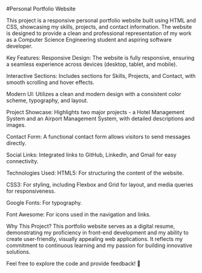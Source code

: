 #Personal Portfolio Website

This project is a responsive personal portfolio website built using HTML and CSS, showcasing my skills, projects, and contact information. The website is designed to provide a clean and professional representation of my work as a Computer Science Engineering student and aspiring software developer.

Key Features:
Responsive Design: The website is fully responsive, ensuring a seamless experience across devices (desktop, tablet, and mobile).

Interactive Sections: Includes sections for Skills, Projects, and Contact, with smooth scrolling and hover effects.

Modern UI: Utilizes a clean and modern design with a consistent color scheme, typography, and layout.

Project Showcase: Highlights two major projects - a Hotel Management System and an Airport Management System, with detailed descriptions and images.

Contact Form: A functional contact form allows visitors to send messages directly.

Social Links: Integrated links to GitHub, LinkedIn, and Gmail for easy connectivity.

Technologies Used:
HTML5: For structuring the content of the website.

CSS3: For styling, including Flexbox and Grid for layout, and media queries for responsiveness.

Google Fonts: For typography.

Font Awesome: For icons used in the navigation and links.

Why This Project?
This portfolio website serves as a digital resume, demonstrating my proficiency in front-end development and my ability to create user-friendly, visually appealing web applications. It reflects my commitment to continuous learning and my passion for building innovative solutions.

Feel free to explore the code and provide feedback! 🚀
